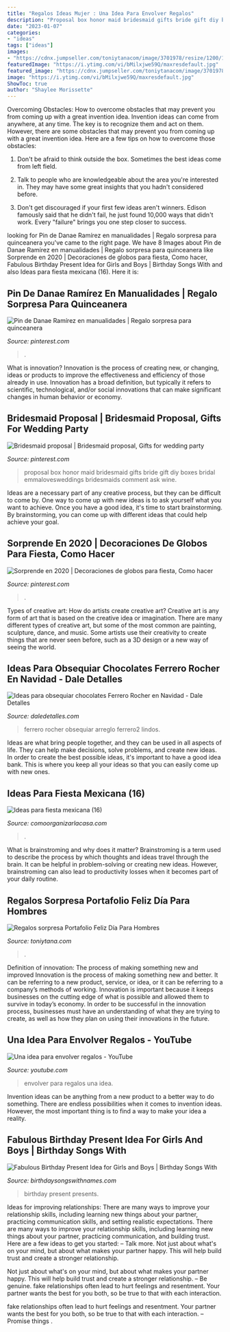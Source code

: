 ```yaml
---
title: "Regalos Ideas Mujer : Una Idea Para Envolver Regalos"
description: "Proposal box honor maid bridesmaid gifts bride gift diy boxes bridal emmalovesweddings bridesmaids comment ask wine"
date: "2023-01-07"
categories:
- "ideas"
tags: ["ideas"]
images:
- "https://cdnx.jumpseller.com/toniytanacom/image/3701978/resize/1200/1200?1592845494"
featuredImage: "https://i.ytimg.com/vi/bMilxjwe59Q/maxresdefault.jpg"
featured_image: "https://cdnx.jumpseller.com/toniytanacom/image/3701978/resize/1200/1200?1592845494"
image: "https://i.ytimg.com/vi/bMilxjwe59Q/maxresdefault.jpg"
ShowToc: true
author: "Shaylee Morissette"
---
```



Overcoming Obstacles: How to overcome obstacles that may prevent you from coming up with a great invention idea.
Invention ideas can come from anywhere, at any time. The key is to recognize them and act on them. However, there are some obstacles that may prevent you from coming up with a great invention idea. Here are a few tips on how to overcome those obstacles:
1) Don't be afraid to think outside the box. Sometimes the best ideas come from left field.

2) Talk to people who are knowledgeable about the area you're interested in. They may have some great insights that you hadn't considered before.

3) Don't get discouraged if your first few ideas aren't winners. Edison famously said that he didn't fail, he just found 10,000 ways that didn't work. Every "failure" brings you one step closer to success.

	

		
looking for Pin de Danae Ramírez en manualidades | Regalo sorpresa para quinceanera you've came to the right page. We have 8 Images about Pin de Danae Ramírez en manualidades | Regalo sorpresa para quinceanera like Sorprende en 2020 | Decoraciones de globos para fiesta, Como hacer, Fabulous Birthday Present Idea for Girls and Boys | Birthday Songs With and also Ideas para fiesta mexicana (16). Here it is:
		
    
## Pin De Danae Ramírez En Manualidades | Regalo Sorpresa Para Quinceanera

<img loading=lazy src="https://i.pinimg.com/736x/aa/f8/4e/aaf84ed76bd21736a72b62b24dcb3938.jpg" onerror="this.onerror=null;this.src='https://tse3.mm.bing.net/th?id=OIP.8XUNVCtzwtMu2c8LLUQXMgHaHa&amp;pid=15.1';" alt="Pin de Danae Ramírez en manualidades | Regalo sorpresa para quinceanera">

_Source: pinterest.com_

>. 

	

What is innovation?
Innovation is the process of creating new, or changing, ideas or products to improve the effectiveness and efficiency of those already in use. Innovation has a broad definition, but typically it refers to scientific, technological, and/or social innovations that can make significant changes in human behavior or economy.

    
## Bridesmaid Proposal | Bridesmaid Proposal, Gifts For Wedding Party

<img loading=lazy src="https://i.pinimg.com/originals/8e/97/0e/8e970e9238b91c7022cfeb42d04fe5fe.jpg" onerror="this.onerror=null;this.src='https://tse2.mm.bing.net/th?id=OIP.oLI5UhBCfQ4Yo9WSZtiWNQHaJ4&amp;pid=15.1';" alt="Bridesmaid proposal | Bridesmaid proposal, Gifts for wedding party">

_Source: pinterest.com_

>proposal box honor maid bridesmaid gifts bride gift diy boxes bridal emmalovesweddings bridesmaids comment ask wine. 

	

Ideas are a necessary part of any creative process, but they can be difficult to come by. One way to come up with new ideas is to ask yourself what you want to achieve. Once you have a good idea, it's time to start brainstorming. By brainstorming, you can come up with different ideas that could help achieve your goal.

    
## Sorprende En 2020 | Decoraciones De Globos Para Fiesta, Como Hacer

<img loading=lazy src="https://i.pinimg.com/736x/0f/53/8b/0f538b3790fd38692d3f1ba61437d7b1.jpg" onerror="this.onerror=null;this.src='https://tse2.mm.bing.net/th?id=OIP.nOkBtMY_zaKfTlvgDhFn0AHaJP&amp;pid=15.1';" alt="Sorprende en 2020 | Decoraciones de globos para fiesta, Como hacer">

_Source: pinterest.com_

>. 

	

Types of creative art: How do artists create creative art?
Creative art is any form of art that is based on the creative idea or imagination. There are many different types of creative art, but some of the most common are painting, sculpture, dance, and music. Some artists use their creativity to create things that are never seen before, such as a 3D design or a new way of seeing the world.

    
## Ideas Para Obsequiar Chocolates Ferrero Rocher En Navidad - Dale Detalles

<img loading=lazy src="https://i2.wp.com/www.daledetalles.com/wp-content/uploads/2016/08/arreglos-con-chocolates-ferrero2.jpg" onerror="this.onerror=null;this.src='https://tse4.mm.bing.net/th?id=OIP.Jr6sUKOOLZB9ayqw2AVtXAHaHa&amp;pid=15.1';" alt="Ideas para obsequiar chocolates Ferrero Rocher en Navidad - Dale Detalles">

_Source: daledetalles.com_

>ferrero rocher obsequiar arreglo ferrero2 lindos. 

	

Ideas are what bring people together, and they can be used in all aspects of life. They can help make decisions, solve problems, and create new ideas. In order to create the best possible ideas, it's important to have a good idea bank. This is where you keep all your ideas so that you can easily come up with new ones.

    
## Ideas Para Fiesta Mexicana (16)

<img loading=lazy src="https://comoorganizarlacasa.com/wp-content/uploads/2016/08/Ideas-para-fiesta-mexicana-16.jpg" onerror="this.onerror=null;this.src='https://tse1.mm.bing.net/th?id=OIP.psMqKfXmSWiETlqDlkCIFQHaJ2&amp;pid=15.1';" alt="Ideas para fiesta mexicana (16)">

_Source: comoorganizarlacasa.com_

>. 

	

What is brainstroming and why does it matter?
Brainstroming is a term used to describe the process by which thoughts and ideas travel through the brain. It can be helpful in problem-solving or creating new ideas. However, brainstroming can also lead to productivity losses when it becomes part of your daily routine.

    
## Regalos Sorpresa Portafolio Feliz Día Para Hombres

<img loading=lazy src="https://cdnx.jumpseller.com/toniytanacom/image/3701978/resize/1200/1200?1592845494" onerror="this.onerror=null;this.src='https://tse4.mm.bing.net/th?id=OIP.ejux9tIbON3-nTI9XEHr0AHaHa&amp;pid=15.1';" alt="Regalos sorpresa Portafolio Feliz Día Para Hombres">

_Source: toniytana.com_

>. 

	

Definition of innovation: The process of making something new and improved
Innovation is the process of making something new and better. It can be referring to a new product, service, or idea, or it can be referring to a company’s methods of working. Innovation is important because it keeps businesses on the cutting edge of what is possible and allowed them to survive in today’s economy. In order to be successful in the innovation process, businesses must have an understanding of what they are trying to create, as well as how they plan on using their innovations in the future.

    
## Una Idea Para Envolver Regalos - YouTube

<img loading=lazy src="https://i.ytimg.com/vi/bMilxjwe59Q/maxresdefault.jpg" onerror="this.onerror=null;this.src='https://tse4.mm.bing.net/th?id=OIP.twUa47O5W0bT_HvvZjmk8AHaEK&amp;pid=15.1';" alt="Una idea para envolver regalos - YouTube">

_Source: youtube.com_

>envolver para regalos una idea. 

	

Invention ideas can be anything from a new product to a better way to do something. There are endless possibilities when it comes to invention ideas. However, the most important thing is to find a way to make your idea a reality.

    
## Fabulous Birthday Present Idea For Girls And Boys | Birthday Songs With

<img loading=lazy src="https://birthdaysongswithnames.com/wp-content/uploads/2014/03/Birthday-Presents-box.jpg" onerror="this.onerror=null;this.src='https://tse3.mm.bing.net/th?id=OIP.Iw8htg9IPZaaJIcyR2zR8gHaE8&amp;pid=15.1';" alt="Fabulous Birthday Present Idea for Girls and Boys | Birthday Songs With">

_Source: birthdaysongswithnames.com_

>birthday present presents. 

	

Ideas for improving relationships: There are many ways to improve your relationship skills, including learning new things about your partner, practicing communication skills, and setting realistic expectations.
There are many ways to improve your relationship skills, including learning new things about your partner, practicing communication, and building trust. Here are a few ideas to get you started: 
     – Talk more. Not just about what's on your mind, but about what makes your partner happy. This will help build trust and create a stronger relationship.

Not just about what's on your mind, but about what makes your partner happy. This will help build trust and create a stronger relationship. – Be genuine. fake relationships often lead to hurt feelings and resentment. Your partner wants the best for you both, so be true to that with each interaction.

fake relationships often lead to hurt feelings and resentment. Your partner wants the best for you both, so be true to that with each interaction. – Promise things .

